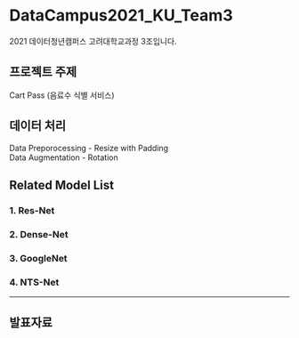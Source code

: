 # DataCampus2021_KU_Team3
2021 데이터청년캠퍼스 고려대학교과정 3조입니다.
  
  
## 프로젝트 주제
Cart Pass (음료수 식별 서비스) 

## 데이터 처리
 Data Preporocessing - Resize with Padding  
 Data Augmentation - Rotation

## Related Model List
### 1. Res-Net
### 2. Dense-Net
### 3. GoogleNet
### 4. NTS-Net  

---

## 발표자료


